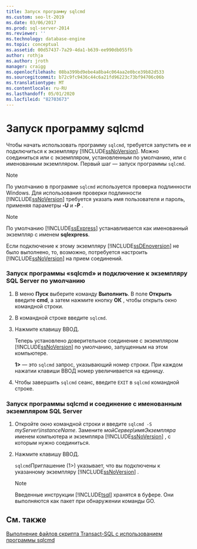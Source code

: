 ```yaml
---
title: Запуск программу sqlcmd
ms.custom: seo-lt-2019
ms.date: 03/06/2017
ms.prod: sql-server-2014
ms.reviewer: ''
ms.technology: database-engine
ms.topic: conceptual
ms.assetid: 00d57437-7a29-4da1-b639-ee990db055fb
author: rothja
ms.author: jroth
manager: craigg
ms.openlocfilehash: 08ba399bd9ebe4a8ba4c064aa2e0bce39b82d533
ms.sourcegitcommit: b72c9fc9436c44c6a21fd96223c73bf94706c06b
ms.translationtype: MT
ms.contentlocale: ru-RU
ms.lasthandoff: 05/01/2020
ms.locfileid: "82703673"
---
```

# <a name="start-the-sqlcmd-utility"></a>Запуск программу sqlcmd
  Чтобы начать использовать программу `sqlcmd`, требуется запустить ее и подключиться к экземпляру [!INCLUDE[ssNoVersion](../../includes/ssnoversion-md.md)]. Можно соединиться или с экземпляром, установленным по умолчанию, или с именованным экземпляром. Первый шаг — запуск программы `sqlcmd`.  
  
> [!NOTE]  
>  По умолчанию в программе `sqlcmd` используется проверка подлинности Windows. Для использования проверки подлинности [!INCLUDE[ssNoVersion](../../includes/ssnoversion-md.md)] требуется указать имя пользователя и пароль, применяя параметры **-U** и **-P** .  
  
> [!NOTE]  
>  По умолчанию [!INCLUDE[ssExpress](../../includes/ssexpress-md.md)] устанавливается как именованный экземпляр с именем **sqlexpress**.  
  
 Если подключение к этому экземпляру [!INCLUDE[ssDEnoversion](../../includes/ssdenoversion-md.md)] не было выполнено, то, возможно, потребуется настроить [!INCLUDE[ssNoVersion](../../includes/ssnoversion-md.md)] на прием соединений.  
  
### <a name="to-start-the-sqlcmd-utility-and-connect-to-a-default-instance-of-sql-server"></a>Запуск программы «sqlcmd» и подключение к экземпляру SQL Server по умолчанию  
  
1.  В меню **Пуск** выберите команду **Выполнить**. В поле **Открыть** введите **cmd**, а затем нажмите кнопку **ОК** , чтобы открыть окно командной строки.  
  
2.  В командной строке введите `sqlcmd`.  
  
3.  Нажмите клавишу ВВОД.  
  
     Теперь установлено доверительное соединение с экземпляром [!INCLUDE[ssNoVersion](../../includes/ssnoversion-md.md)] по умолчанию, запущенным на этом компьютере.  
  
     **1>** — это `sqlcmd` запрос, указывающий номер строки. При каждом нажатии клавиши ВВОД номер увеличивается на единицу.  
  
4.  Чтобы завершить `sqlcmd` сеанс, введите `EXIT` в `sqlcmd` командной строке.  
  
### <a name="to-start-the-sqlcmd-utility-and-connect-to-a-named-instance-of-sql-server"></a>Запуск программы sqlcmd и соединение с именованным экземпляром SQL Server  
  
1.  Откройте окно командной строки и введите `sqlcmd -S` *myServer\instanceName*. Замените *мойСервер\имяЭкземпляра* именем компьютера и экземпляра [!INCLUDE[ssNoVersion](../../includes/ssnoversion-md.md)] , с которым нужно соединиться.  
  
2.  Нажмите клавишу ВВОД.  
  
     `sqlcmd`Приглашение (1>) указывает, что вы подключены к указанному экземпляру [!INCLUDE[ssNoVersion](../../includes/ssnoversion-md.md)] .  
  
    > [!NOTE]  
    >  Введенные инструкции [!INCLUDE[tsql](../../includes/tsql-md.md)] хранятся в буфере. Они выполняются как пакет при обнаружении команды GO.  
  
## <a name="see-also"></a>См. также  
 [Выполнение файлов скрипта Transact-SQL с использованием программы sqlcmd](sqlcmd-run-transact-sql-script-files.md)  
  
  
